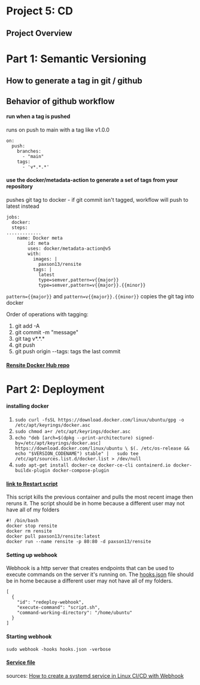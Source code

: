 # Project 5: CD
## Project Overview

# Part 1: Semantic Versioning
## How to generate a tag in git / github

## Behavior of github workflow
#### run when a tag is pushed
runs on push to main with a tag like v1.0.0
``` 
on:
  push:
    branches:
      - "main"
    tags:
      - 'v*.*.*'
```

#### use the docker/metadata-action to generate a set of tags from your repository
pushes git tag to docker - if git commit isn't tagged, workflow will push to latest instead
``` 
jobs:
  docker:
  steps:
.............
    name: Docker meta
        id: meta
        uses: docker/metadata-action@v5
        with:
          images: |
            paxson13/rensite
          tags: |
            latest
            type=semver,pattern=v{{major}}
            type=semver,pattern=v{{major}}.{{minor}}
```
`pattern={{major}}` and `pattern=v{{major}}.{{minor}}` copies the git tag into docker

Order of operations with tagging:
1. git add -A
2. git commit -m "message"
3. git tag v*.\*.*
4. git push
5. git push origin --tags: tags the last commit

#### [Rensite Docker Hub repo](https://hub.docker.com/repository/docker/paxson13/rensite/general)

# Part 2: Deployment
#### installing docker
1. `sudo curl -fsSL https://download.docker.com/linux/ubuntu/gpg -o /etc/apt/keyrings/docker.asc`
2. `sudo chmod a+r /etc/apt/keyrings/docker.asc`
3. `echo "deb [arch=$(dpkg --print-architecture) signed-by=/etc/apt/keyrings/docker.asc] https://download.docker.com/linux/ubuntu \ $(. /etc/os-release && echo "$VERSION_CODENAME") stable" |   sudo tee /etc/apt/sources.list.d/docker.list > /dev/null`
4. `sudo apt-get install docker-ce docker-ce-cli containerd.io docker-buildx-plugin docker-compose-plugin`

#### [link to Restart script](./deployment/script.sh)
This script kills the previous container and pulls the most recent image then reruns it. The script should be in home because a different user may not have all of my folders
``` 
#! /bin/bash
docker stop rensite
docker rm rensite
docker pull paxson13/rensite:latest
docker run --name rensite -p 80:80 -d paxson13/rensite
```

#### Setting up webhook 
Webhook is a http server that creates endpoints that can be used to execute commands on the server it's running on. The [hooks.json](deployment/hooks.json) file should be in home because a different user may not have all of my folders.

``` 
[
  {
    "id": "redeploy-webhook",
    "execute-command": "script.sh",
    "command-working-directory": "/home/ubuntu"
  }
]
```

#### Starting webhook
`sudo webhook -hooks hooks.json -verbose`
#### [Service file ]()
sources: 
[How to create a systemd service in Linux ](https://linuxhandbook.com/create-systemd-services/)
[CI/CD with Webhook](https://hub.analythium.io/docs/shinyproxy-webhook/)